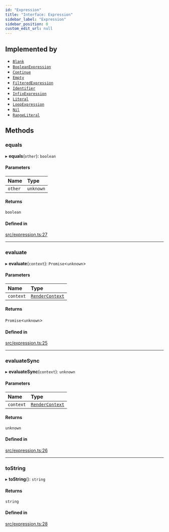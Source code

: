 ```yaml
---
id: "Expression"
title: "Interface: Expression"
sidebar_label: "Expression"
sidebar_position: 0
custom_edit_url: null
---
```


## Implemented by

- [`Blank`](../classes/Blank.md)
- [`BooleanExpression`](../classes/BooleanExpression.md)
- [`Continue`](../classes/Continue.md)
- [`Empty`](../classes/Empty.md)
- [`FilteredExpression`](../classes/FilteredExpression.md)
- [`Identifier`](../classes/Identifier.md)
- [`InfixExpression`](../classes/InfixExpression.md)
- [`Literal`](../classes/Literal.md)
- [`LoopExpression`](../classes/LoopExpression.md)
- [`Nil`](../classes/Nil.md)
- [`RangeLiteral`](../classes/RangeLiteral.md)

## Methods

### equals

▸ **equals**(`other`): `boolean`

#### Parameters

| Name | Type |
| :------ | :------ |
| `other` | `unknown` |

#### Returns

`boolean`

#### Defined in

[src/expression.ts:27](https://github.com/jg-rp/liquidscript/blob/6bed77c/src/expression.ts#L27)

___

### evaluate

▸ **evaluate**(`context`): `Promise`<`unknown`\>

#### Parameters

| Name | Type |
| :------ | :------ |
| `context` | [`RenderContext`](../classes/RenderContext.md) |

#### Returns

`Promise`<`unknown`\>

#### Defined in

[src/expression.ts:25](https://github.com/jg-rp/liquidscript/blob/6bed77c/src/expression.ts#L25)

___

### evaluateSync

▸ **evaluateSync**(`context`): `unknown`

#### Parameters

| Name | Type |
| :------ | :------ |
| `context` | [`RenderContext`](../classes/RenderContext.md) |

#### Returns

`unknown`

#### Defined in

[src/expression.ts:26](https://github.com/jg-rp/liquidscript/blob/6bed77c/src/expression.ts#L26)

___

### toString

▸ **toString**(): `string`

#### Returns

`string`

#### Defined in

[src/expression.ts:28](https://github.com/jg-rp/liquidscript/blob/6bed77c/src/expression.ts#L28)
